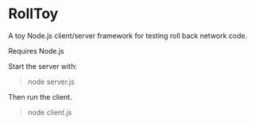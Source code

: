 RollToy
=======

A toy Node.js client/server framework for testing roll back network code.

Requires Node.js

Start the server with:
> node server.js

Then run the client.
>node client.js
